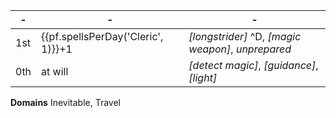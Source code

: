 -|-|-
-|-|-
1st | {{pf.spellsPerDay('Cleric', 1)}}+1 | *[longstrider]* ^D, *[magic weapon]*, *unprepared*
0th |               at will              | *[detect magic]*, *[guidance]*, *[light]*

**Domains** Inevitable, Travel